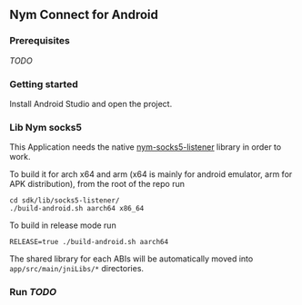 ## Nym Connect for Android

### Prerequisites

_TODO_

### Getting started

Install Android Studio and open the project.

### Lib Nym socks5

This Application needs the native [nym-socks5-listener](https://github.com/nymtech/nym/blob/develop/sdk/lib/socks5-listener/Cargo.toml)
library in order to work.

To build it for arch x64 and arm (x64 is mainly for android emulator, arm 
for APK distribution), from the root of the repo run

```shell
cd sdk/lib/socks5-listener/
./build-android.sh aarch64 x86_64
```

To build in release mode run

```shell
RELEASE=true ./build-android.sh aarch64
```

The shared library for each ABIs will be automatically moved into 
`app/src/main/jniLibs/*` directories.

### Run _TODO_